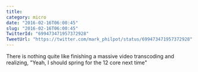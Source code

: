 ```yaml
---
title: 
category: micro
date: "2016-02-16T06:00:45"
slug: "2016-02-16T06:00:45"
TwitterId: "699473471957372928"
TweetUrl: "https://twitter.com/mark_philpot/status/699473471957372928"
---
```


There is nothing quite like finishing a massive video transcoding and realizing,
"Yeah, I should spring for the 12 core next time"
